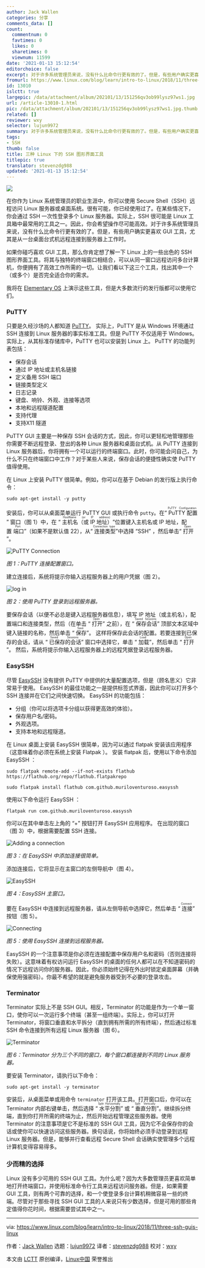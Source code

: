 ```yaml
---
author: Jack Wallen
categories: 分享
comments_data: []
count:
  commentnum: 0
  favtimes: 0
  likes: 0
  sharetimes: 0
  viewnum: 11599
date: '2021-01-13 15:12:54'
editorchoice: false
excerpt: 对于许多系统管理员来说，没有什么比命令行更有效的了。但是，有些用户确实更喜欢 GUI 工具，尤其是从一台桌面台式机远程连接到服务器上工作时。
fromurl: https://www.linux.com/blog/learn/intro-to-linux/2018/11/three-ssh-guis-linux
id: 13010
islctt: true
largepic: /data/attachment/album/202101/13/151256qv3ob99lysz97ws1.jpg
url: /article-13010-1.html
pic: /data/attachment/album/202101/13/151256qv3ob99lysz97ws1.jpg.thumb.jpg
related: []
reviewer: wxy
selector: lujun9972
summary: 对于许多系统管理员来说，没有什么比命令行更有效的了。但是，有些用户确实更喜欢 GUI 工具，尤其是从一台桌面台式机远程连接到服务器上工作时。
tags:
- SSH
thumb: false
title: 三种 Linux 下的 SSH 图形界面工具
titlepic: true
translator: stevenzdg988
updated: '2021-01-13 15:12:54'
---
```


![](/data/attachment/album/202101/13/151256qv3ob99lysz97ws1.jpg)


在你作为 Linux 系统管理员的职业生涯中，你可以使用 Secure Shell（SSH）远程访问 Linux 服务器或桌面系统。很有可能，你已经使用过了。在某些情况下，你会通过 SSH 一次性登录多个 Linux 服务器。实际上，SSH 很可能是 Linux 工具箱中最常用的工具之一。因此，你会希望操作尽可能高效。对于许多系统管理员来说，没有什么比命令行更有效的了。但是，有些用户确实更喜欢 GUI 工具，尤其是从一台桌面台式机远程连接到服务器上工作时。


如果你碰巧喜欢 GUI 工具，那么你肯定想了解一下 Linux 上的一些出色的 SSH 图形界面工具。将其与独特的终端窗口相结合，可以从同一窗口远程访问多台计算机，你便拥有了高效工作所需的一切。让我们看以下这三个工具，找出其中一个（或多个）是否完全适合你的需求。


我将在 [Elementary OS](https://elementary.io/) 上演示这些工具，但是大多数流行的发行版都可以使用它们。


### PuTTY


只要是久经沙场的人都知道 [PuTTY](https://www.chiark.greenend.org.uk/~sgtatham/putty/latest.html)。 实际上，PuTTY 是从 Windows 环境通过 SSH 连接到 Linux 服务器的事实标准工具。但是 PuTTY 不仅适用于 Windows。实际上，从其标准存储库中，PuTTY 也可以安装到 Linux 上。 PuTTY 的功能列表包括：


* 保存会话
* 通过 IP 地址或主机名链接
* 定义备用 SSH 端口
* 链接类型定义
* 日志记录
* 键盘、响铃、外观、连接等选项
* 本地和远程隧道配置
* 支持代理
* 支持X11 隧道


PuTTY GUI 主要是一种保存 SSH 会话的方式，因此，你可以更轻松地管理那些你需要不断远程登录、登出的各种 Linux 服务器和桌面台式机。从 PuTTY 连接到 Linux 服务器后，你将拥有一个可以运行的终端窗口。此时，你可能会问自己，为什么不只在终端窗口中工作？对于某些人来说，保存会话的便捷性确实使 PuTTY 值得使用。


在 Linux 上安装 PuTTY 很简单。例如，你可以在基于 Debian 的发行版上执行命令：



```
sudo apt-get install -y putty

```

安装后，你可以从桌面菜单运行 PuTTY GUI 或执行命令 `putty`。在“<ruby> PuTTY 配置 <rt>  PuTTY Configuration </rt></ruby>” 窗口（图 1）中，在 “<ruby> 主机名（或 IP 地址） <rt>  HostName (or IP address) </rt></ruby>”位置键入主机名或 IP 地址，配置<ruby> 端口 <rt>  Port </rt></ruby>”（如果不是默认值 22），从“<ruby> 连接类型 <rt>  Connection type </rt></ruby>”中选择 “SSH” ，然后单击“<ruby> 打开 <rt>  Open </rt></ruby>”。


![PuTTY Connection](/data/attachment/album/202101/13/151258sn5i4ddicg7ii54g.jpg "PuTTY Connection")


*图 1：PuTTY 连接配置窗口。*


建立连接后，系统将提示你输入远程服务器上的用户凭据（图 2）。


![log in](/data/attachment/album/202101/13/151259et1nb2hpnzbbvzlg.jpg "log in")


*图 2：使用 PuTTY 登录到远程服务器。*


要保存会话（以便不必总是键入远程服务器信息），填写 IP 地址（或主机名），配置端口和连接类型，然后（在单击 “<ruby> 打开 <rt>  Open </rt></ruby>” 之前），在 “<ruby> 保存会话 <rt>  Saved Sessions </rt></ruby>” 顶部文本区域中键入链接的名称，然后单击 “<ruby> 保存 <rt>  Save </rt></ruby>”。 这样将保存此会话的配置。若要连接到已保存的会话，请从 “<ruby> 已保存的会话 <rt>  Saved Sessions </rt></ruby>” 窗口中选择它，单击 “<ruby> 加载 <rt>  Load </rt></ruby>”，然后单击 “<ruby> 打开 <rt>  Open </rt></ruby>”。 然后，系统将提示你输入远程服务器上的远程凭据登录远程服务器。


### EasySSH


尽管 [EasySSH](https://github.com/muriloventuroso/easyssh) 没有提供 PuTTY 中提供的大量配置选项，但是（顾名思义）它非常易于使用。 EasySSH 的最佳功能之一是提供标签式界面，因此你可以打开多个 SSH 连接并在它们之间快速切换。 EasySSH 的功能包括：


* 分组（你可以将选项卡分组以获得更高效的体验）。
* 保存用户名/密码。
* 外观选项。
* 支持本地和远程隧道。


在 Linux 桌面上安装 EasySSH 很简单，因为可以通过 flatpak 安装该应用程序（这意味着你必须在系统上安装 Flatpak ）。 安装 flatpak 后，使用以下命令添加 EasySSH ：



```
sudo flatpak remote-add --if-not-exists flathub https://flathub.org/repo/flathub.flatpakrepo

sudo flatpak install flathub com.github.muriloventuroso.easyssh

```

使用以下命令运行 EasySSH ：



```
flatpak run com.github.muriloventuroso.easyssh

```

你可以在其中单击左上角的 “+” 按钮打开 EasySSH 应用程序。 在出现的窗口（图 3）中，根据需要配置 SSH 连接。


![Adding a connection](/data/attachment/album/202101/13/151301aq8rvjlg8d1zrmam.jpg "Adding a connection")


*图 3：在 EasySSH 中添加连接很简单。*


添加连接后，它将显示在主窗口的左侧导航中（图 4）。


![EasySSH](/data/attachment/album/202101/13/151302dgg47zl673a4w67h.jpg "EasySSH")


*图 4：EasySSH 主窗口。*


要在 EasySSH 中连接到远程服务器，请从左侧导航中选择它，然后单击 “<ruby> 连接 <rt>  Connect </rt></ruby>” 按钮（图 5）。


![Connecting](/data/attachment/album/202101/13/151304e8xkjsl37k7le93h.jpg "Connecting")


*图 5：使用 EasySSH 连接到远程服务器。*


EasySSH 的一个注意事项是你必须在连接配置中保存用户名和密码（否则连接将失败）。这意味着有权访问运行 EasySSH 的桌面的任何人都可以在不知道密码的情况下远程访问你的服务器。因此，你必须始终记得在外出时锁定桌面屏幕（并确保使用强密码）。你最不希望的就是避免服务器受到不必要的登录攻击。


### Terminator


Terminator 实际上不是 SSH GUI。相反，Terminator 的功能是作为一个单一窗口，使你可以一次运行多个终端（甚至一组终端）。实际上，你可以打开 Terminator，将窗口垂直和水平拆分（直到拥有所需的所有终端），然后通过标准 SSH 命令连接到所有远程 Linux 服务器（图 6）。


![Terminator](/data/attachment/album/202101/13/151306kol3mebzyoxbzljl.jpg "Terminator")


*图 6：Terminator 分为三个不同的窗口，每个窗口都连接到不同的 Linux 服务器。*


要安装 Terminator，请执行以下命令：



```
sudo apt-get install -y terminator

```

安装后，从桌面菜单或用命令 `terminator` 打开该工具。打开窗口后，你可以在 Terminator 内部右键单击，然后选择 “<ruby> 水平分割 <rt>  Split Horizontally </rt></ruby>” 或 “<ruby> 垂直分割 <rt>  Split Vertically </rt></ruby>”。继续拆分终端，直到你打开所需的终端为止，然后开始远程管理这些服务器。使用 Terminator 的注意事项是它不是标准的 SSH GUI 工具，因为它不会保存你的会话或使你可以快速访问这些服务器。换句话说，你将始终必须手动登录到远程 Linux 服务器。但是，能够并行查看远程 Secure Shell 会话确实使管理多个远程计算机变得容易得多。


### 少而精的选择


Linux 没有多少可用的 SSH GUI 工具。为什么呢？因为大多数管理员更喜欢简单地打开终端窗口，并使用标准命令行工具来远程访问服务器。但是，如果需要 GUI 工具，则有两个可靠的选择，和一个使登录多台计算机稍微容易一些的终端。尽管对于那些寻找 SSH GUI 工具的人来说只有少数选择，但是可用的那些肯定值得你花时间，根据需要尝试其中之一。




---


via: <https://www.linux.com/blog/learn/intro-to-linux/2018/11/three-ssh-guis-linux>


作者：[Jack Wallen](https://www.linux.com/users/jlwallen) 选题：[lujun9972](https://github.com/lujun9972) 译者：[stevenzdg988](https://github.com/stevenzdg988) 校对：[wxy](https://github.com/wxy)


本文由 [LCTT](https://github.com/LCTT/TranslateProject) 原创编译，[Linux中国](https://linux.cn/) 荣誉推出